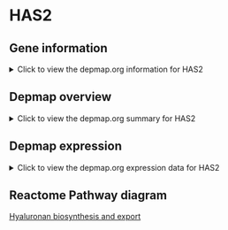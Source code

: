<h1>HAS2</h1>

<h2>Gene information</h2>
<details>
  <summary>Click to view the depmap.org information for HAS2</summary>
  <iframe src="https://depmap.org/portal/gene/HAS2?tab=about" style="border:none;width:100%;height:800px"></iframe>
</details>

<h2>Depmap overview</h2>
<details>
  <summary>Click to view the depmap.org summary for HAS2</summary>
  <iframe src="https://depmap.org/portal/gene/HAS2?tab=overview" style="border:none;width:100%;height:800px"></iframe>
</details>

<h2>Depmap expression</h2>
<details>
  <summary>Click to view the depmap.org expression data for HAS2</summary>
  <iframe src="https://depmap.org/portal/gene/HAS2?tab=characterization" style="border:none;width:100%;height:800px"></iframe>
</details>



<h2>Reactome Pathway diagram</h2>
<a href="https://reactome.org/PathwayBrowser/#/R-HSA-2142850" target="_BLANK">Hyaluronan biosynthesis and export</a>



